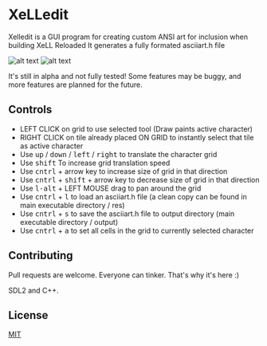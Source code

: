 # XeLLedit

Xelledit is a GUI program for creating custom ANSI art for inclusion when building XeLL Reloaded
It generates a fully formated asciiart.h file

![alt text](https://cavaliere.codes/images/XeLLedit.png)
![alt text](https://cavaliere.codes/files/xelledit.jpg)

It's still in alpha and not fully tested! Some features may be buggy, and more features are planned for the future. 

## Controls

- LEFT CLICK on grid to use selected tool (Draw paints active character)
- RIGHT CLICK on tile already placed ON GRID to instantly select that tile as active character
- Use <kbd>up</kbd> / <kbd>down</kbd> / <kbd>left</kbd> / <kbd>right</kbd> to translate the character grid
- Use <kbd>shift</kbd>  To increase grid translation speed
- Use <kbd>cntrl</kbd> + arrow key to increase size of grid in that direction
- Use <kbd>cntrl</kbd> + <kbd>shift</kbd> + arrow key to decrease size of grid in that direction
- Use <kbd>l-alt</kbd> + LEFT MOUSE drag to pan around the grid
- Use <kbd>cntrl</kbd> + <kbd>l</kbd> to load an asciiart.h file (a clean copy can be found in main executable directory / res)
- Use <kbd>cntrl</kbd> + <kbd>s</kbd> to save the asciiart.h file to output directory (main executable directory / output)
- Use <kbd>cntrl</kbd> + <kbd>a</kbd> to set all cells in the grid to currently selected character

## Contributing

Pull requests are welcome. Everyone can tinker. That's why it's here :)

SDL2 and C++.

## License

[MIT](https://choosealicense.com/licenses/mit/)
